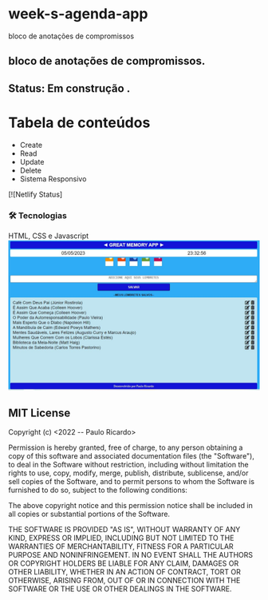 # week-s-agenda-app
bloco de anotações de compromissos

<h2>bloco de anotações de compromissos.</h2>

<h2> Status: Em construção .</h2>
 
Tabela de conteúdos
=================
<!--ts-->
   * Create
   * Read
   * Update
   * Delete
   * Sistema Responsivo 
<!--te-->

[![Netlify Status]

### 🛠 Tecnologias
HTML, CSS e Javascript
<br>
<img src=https://github.com/Rodrigues-PauloRicardo/week-s-agenda-app/blob/main/img/tela_memoryapp.jpg width="700px">
<br>

<h2>MIT License</h2>
Copyright (c) <2022 -- Paulo Ricardo>

Permission is hereby granted, free of charge, to any person obtaining a copy
of this software and associated documentation files (the "Software"), to deal
in the Software without restriction, including without limitation the rights
to use, copy, modify, merge, publish, distribute, sublicense, and/or sell
copies of the Software, and to permit persons to whom the Software is
furnished to do so, subject to the following conditions:

The above copyright notice and this permission notice shall be included in all
copies or substantial portions of the Software.

THE SOFTWARE IS PROVIDED "AS IS", WITHOUT WARRANTY OF ANY KIND, EXPRESS OR
IMPLIED, INCLUDING BUT NOT LIMITED TO THE WARRANTIES OF MERCHANTABILITY,
FITNESS FOR A PARTICULAR PURPOSE AND NONINFRINGEMENT. IN NO EVENT SHALL THE
AUTHORS OR COPYRIGHT HOLDERS BE LIABLE FOR ANY CLAIM, DAMAGES OR OTHER
LIABILITY, WHETHER IN AN ACTION OF CONTRACT, TORT OR OTHERWISE, ARISING FROM,
OUT OF OR IN CONNECTION WITH THE SOFTWARE OR THE USE OR OTHER DEALINGS IN THE
SOFTWARE.
